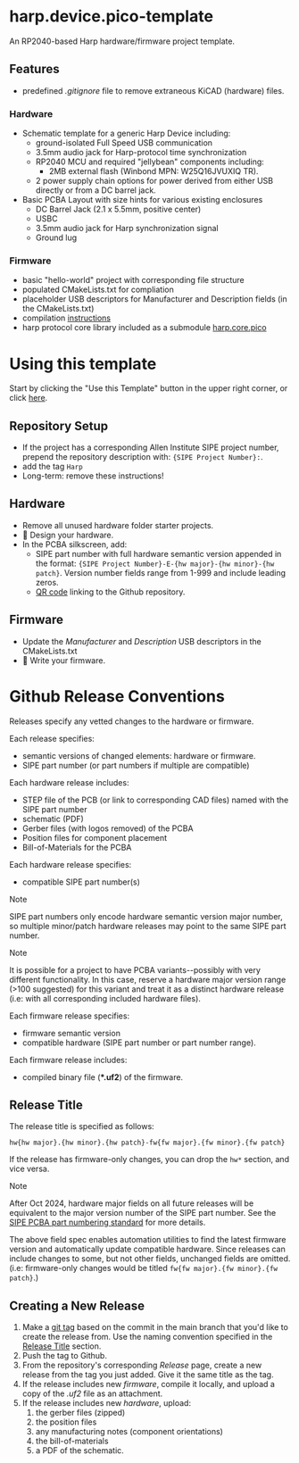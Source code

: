 # harp.device.pico-template

An RP2040-based Harp hardware/firmware project template.

## Features
* predefined *.gitignore* file to remove extraneous KiCAD (hardware) files.
### Hardware
* Schematic template for a generic Harp Device including:
  * ground-isolated Full Speed USB communication
  * 3.5mm audio jack for Harp-protocol time synchronization
  * RP2040 MCU and required "jellybean" components including:
    * 2MB external flash (Winbond MPN: W25Q16JVUXIQ TR).
  * 2 power supply chain options for power derived from either USB directly or from a DC barrel jack.
* Basic PCBA Layout with size hints for various existing enclosures
  * DC Barrel Jack (2.1 x 5.5mm, positive center)
  * USBC
  * 3.5mm audio jack for Harp synchronization signal
  * Ground lug
### Firmware
* basic "hello-world" project with corresponding file structure
* populated CMakeLists.txt for compliation
* placeholder USB descriptors for Manufacturer and Description fields (in the CMakeLists.txt)
* compilation [instructions](./firmware/README.md)
* harp protocol core library included as a submodule [harp.core.pico](https://github.com/AllenNeuralDynamics/harp.core.pico)

# Using this template
Start by clicking the "Use this Template" button in the upper right corner, or click [here](https://github.com/new?template_name=harp.device.pico-template&template_owner=AllenNeuralDynamics).
## Repository Setup
* If the project has a corresponding Allen Institute SIPE project number, prepend the repository description with: `{SIPE Project Number}:`.
* add the tag `Harp`
* Long-term: remove these instructions!

## Hardware
* Remove all unused hardware folder starter projects.
* 🔧 Design your hardware.
* In the PCBA silkscreen, add:
  * SIPE part number with full hardware semantic version appended in the format: `{SIPE Project Number}-E-{hw major}-{hw minor}-{hw patch}`. Version number fields range from 1-999 and include leading zeros.
  * [QR code](https://www.the-qrcode-generator.com/) linking to the Github repository.

## Firmware
* Update the *Manufacturer* and *Description* USB descriptors in the CMakeLists.txt
* 📝 Write your firmware.

# Github Release Conventions
Releases specify any vetted changes to the hardware or firmware.

Each release specifies:
* semantic versions of changed elements: hardware or firmware.
* SIPE part number (or part numbers if multiple are compatible)

Each hardware release includes:
* STEP file of the PCB (or link to corresponding CAD files) named with the SIPE part number
* schematic (PDF)
* Gerber files (with logos removed) of the PCBA
* Position files for component placement
* Bill-of-Materials for the PCBA

Each hardware release specifies:
* compatible SIPE part number(s)

> [!NOTE]
> SIPE part numbers only encode hardware semantic version major number, so multiple minor/patch hardware releases may point to the same SIPE part number.

> [!NOTE]
> It is possible for a project to have PCBA variants--possibly with very different functionality. In this case, reserve a hardware major version range (>100 suggested) for this variant and treat it as a distinct hardware release (i.e: with all corresponding included hardware files).


Each firmware release specifies:
* firmware semantic version
* compatible hardware (SIPE part number or part number range).

Each firmware release includes:
* compiled binary file (**\*.uf2**) of the firmware.

## Release Title
The release title is specified as follows:

`hw{hw major}.{hw minor}.{hw patch}-fw{fw major}.{fw minor}.{fw patch}`

If the release has firmware-only changes, you can drop the `hw*` section, and vice versa.

> [!NOTE]
> After Oct 2024, hardware major fields on all future releases will be equivalent to the major version number of the SIPE part number. See the [SIPE PCBA part numbering standard](https://alleninstitute.sharepoint.com/:w:/s/Instrumentation/EYsRN8q4jHJDmG5DNf-gaM0Bq418YMXollFxtB9d_NZ6pg?e=joLAvU) for more details.

The above field spec enables automation utilities to find the latest firmware version and automatically update compatible hardware. Since releases can include changes to some, but not other fields, unchanged fields are omitted. (i.e: firmware-only changes would be titled `fw{fw major}.{fw minor}.{fw patch}`.)

## Creating a New Release
1. Make a [git tag](https://git-scm.com/book/en/v2/Git-Basics-Tagging) based on the commit in the main branch that you'd like to create the release from. Use the naming convention specified in the [Release Title](#release-title) section.
2. Push the tag to Github.
3. From the repository's corresponding *Release* page, create a new release from the tag you just added. Give it the same title as the tag.
4. If the release includes new _firmware_, compile it locally, and upload a copy of the *.uf2* file as an attachment.
5. If the release includes new _hardware_, upload:
    1. the gerber files (zipped)
    2. the position files
    3. any manufacturing notes (component orientations)
    4. the bill-of-materials
    5. a PDF of the schematic.
